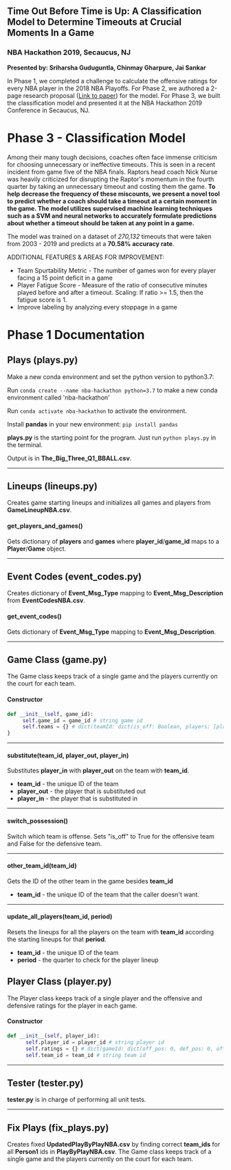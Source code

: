 ## Time Out Before Time is Up: A Classification Model to Determine Timeouts at Crucial Moments In a Game

### NBA Hackathon 2019, Secaucus, NJ

**Presented by: Sriharsha Guduguntla, Chinmay Gharpure, Jai Sankar**

In Phase 1, we completed a challenge to calculate the offensive ratings for every NBA player in the 2018 NBA Playoffs. For Phase 2, we authored a 2-page research proposal ([Link to paper](https://bit.ly/2n2FXGw)) for the model. For Phase 3, we built the classification model and presented it at the NBA Hackathon 2019 Conference in Secaucus, NJ. 

# Phase 3 - Classification Model

Among their many tough decisions, coaches often face immense criticism for choosing unnecessary or ineffective timeouts. This is seen in a recent incident from game five of the NBA finals. Raptors head coach Nick Nurse was heavily criticized for disrupting the Raptor's momentum in the fourth quarter by taking an unnecessary timeout and costing them the game. **To help decrease the frequency of these miscounts, we present a novel tool to predict whether a coach should take a timeout at a certain moment in the game. The model utilizes supervised machine learning techniques such as a SVM and neural networks to accurately formulate predictions about whether a timeout should be taken at any point in a game.**

The model was trained on a dataset of *270,132* timeouts that were taken from 2003 - 2019 and predicts at a **70.58% accuracy rate**. 

ADDITIONAL FEATURES & AREAS FOR IMPROVEMENT:

- Team Spurtability Metric - The number of games won for every player facing a 15 point deficit in a game
- Player Fatigue Score - Measure of the ratio of consecutive minutes played before and after a timeout. 
Scaling: If ratio >= 1.5, then the fatigue score is 1.
- Improve labeling by analyzing every stoppage in a game


# Phase 1 Documentation

## Plays (plays.py)

Make a new conda environment and set the python version to python3.7:

Run ```conda create --name nba-hackathon python=3.7``` to make a new conda environment called 'nba-hackathon'

Run ```conda activate nba-hackathon``` to activate the environment. 

Install **pandas** in your new environment: ```pip install pandas```

**plays.py** is the starting point for the program. Just run ```python plays.py``` in the terminal. 

Output is in **The_Big_Three_Q1_BBALL.csv**.

---

## Lineups (lineups.py)

Creates game starting lineups and initializes all games and players from **GameLineupNBA.csv**.

#### get_players_and_games()

Gets dictionary of **players** and **games** where **player_id**/**game_id** maps to a **Player**/**Game** object. 

---

## Event Codes (event_codes.py)

Creates dictionary of **Event_Msg_Type** mapping to **Event_Msg_Description** from **EventCodesNBA.csv**.

#### get_event_codes()

Gets dictionary of **Event_Msg_Type** mapping to **Event_Msg_Description**.

---

## Game Class (game.py)

The Game class keeps track of a single game and the players currently on the court for each team. 

#### Constructor
```python
def __init__(self, game_id):
     self.game_id = game_id # string game id
     self.teams = {} # dict(teamId: dict(is_off: Boolean, players: [playerIds]), teamId: dict(is_off: Boolean, players [playerIds]))
}
```
---

#### substitute(team_id, player_out, player_in)

Substitutes **player_in** with **player_out** on the team with **team_id**.

* **team_id** - the unique ID of the team
* **player_out** - the player that is substituted out
* **player_in** - the player that is substituted in

---

#### switch_possession()

Switch which team is offense. Sets "is_off" to True for the offensive team and False for the defensive team. 

---

#### other_team_id(team_id)

Gets the ID of the other team in the game besides **team_id**

* **team_id** - the unique ID of the team that the caller doesn't want.

---

#### update_all_players(team_id, period)

Resets the lineups for all the players on the team with **team_id** according the starting lineups for that **period**.

* **team_id** - the unique ID of the team
* **period** - the quarter to check for the player lineup

## Player Class (player.py)

The Player class keeps track of a single player and the offensive and defensive ratings for the player in each game. 

#### Constructor
```python
def __init__(self, player_id):
      self.player_id = player_id # string player id
      self.ratings = {} # dict(gameId: dict(off_pos: 0, def_pos: 0, off_pts: 0, def_pts: 0))
      self.team_id = team_id # string team id
```

---

## Tester (tester.py)

**tester.py** is in charge of performing all unit tests.

---

## Fix Plays (fix_plays.py)

Creates fixed **UpdatedPlayByPlayNBA.csv** by finding correct **team_ids** for all **Person1** ids in **PlayByPlayNBA.csv**. 
The Game class keeps track of a single game and the players currently on the court for each team. 
